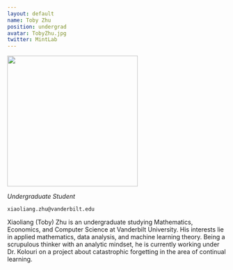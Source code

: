 ```yaml
---
layout: default
name: Toby Zhu
position: undergrad
avatar: TobyZhu.jpg
twitter: MintLab
---
```


<img width="300" src="{{site.baseurl}}/assets/images/people/{{page.avatar}}" data-action="zoom">

_Undergraduate Student_<br>

<i class="fa fa-envelope-o"></i> `xiaoliang.zhu@vanderbilt.edu`

Xiaoliang (Toby) Zhu is an undergraduate studying Mathematics, Economics, and Computer Science at Vanderbilt University. His interests lie in applied mathematics, data analysis, and machine learning theory. Being a scrupulous thinker with an analytic mindset, he is currently working under Dr. Kolouri on a project about catastrophic forgetting in the area of continual learning.
